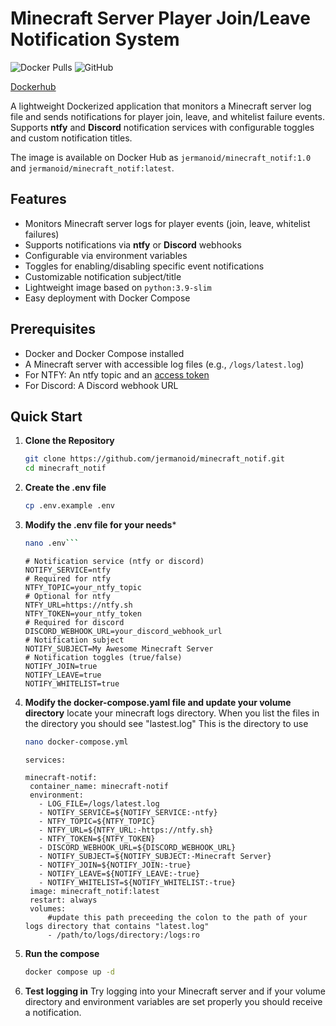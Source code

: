 # Minecraft Server Player Join/Leave Notification System

![Docker Pulls](https://img.shields.io/docker/pulls/jermanoid/minecraft_notif)
![GitHub](https://img.shields.io/github/license/jermanoid/minecraft_notif)

[Dockerhub](https://hub.docker.com/r/jermanoid/minecraft_notif)

A lightweight Dockerized application that monitors a Minecraft server log file and sends notifications for player join, leave, and whitelist failure events. Supports **ntfy** and **Discord** notification services with configurable toggles and custom notification titles.

The image is available on Docker Hub as `jermanoid/minecraft_notif:1.0` and `jermanoid/minecraft_notif:latest`.

## Features
- Monitors Minecraft server logs for player events (join, leave, whitelist failures)
- Supports notifications via **ntfy** or **Discord** webhooks
- Configurable via environment variables
- Toggles for enabling/disabling specific event notifications
- Customizable notification subject/title
- Lightweight image based on `python:3.9-slim`
- Easy deployment with Docker Compose

## Prerequisites
- Docker and Docker Compose installed
- A Minecraft server with accessible log files (e.g., `/logs/latest.log`)
- For NTFY: An ntfy topic and an [access token](https://docs.ntfy.sh/config/#access-tokens)
- For Discord: A Discord webhook URL

## Quick Start

1. **Clone the Repository**
   ```bash
   git clone https://github.com/jermanoid/minecraft_notif.git
   cd minecraft_notif
   ```
2. **Create the .env file**
   ```bash
   cp .env.example .env
   ```
3. **Modify the .env file for your needs***
   ```bash
   nano .env```
   ```
   ```
   # Notification service (ntfy or discord)
   NOTIFY_SERVICE=ntfy
   # Required for ntfy
   NTFY_TOPIC=your_ntfy_topic
   # Optional for ntfy
   NTFY_URL=https://ntfy.sh
   NTFY_TOKEN=your_ntfy_token
   # Required for discord
   DISCORD_WEBHOOK_URL=your_discord_webhook_url
   # Notification subject
   NOTIFY_SUBJECT=My Awesome Minecraft Server
   # Notification toggles (true/false)
   NOTIFY_JOIN=true
   NOTIFY_LEAVE=true
   NOTIFY_WHITELIST=true
   ```
5. **Modify the docker-compose.yaml file and update your volume directory**
   locate your minecraft logs directory. When you list the files in the directory you should see "lastest.log" This is the directory to use
   ```bash
   nano docker-compose.yml
   ```
   ```
   services:

   minecraft-notif:
    container_name: minecraft-notif
    environment:
      - LOG_FILE=/logs/latest.log
      - NOTIFY_SERVICE=${NOTIFY_SERVICE:-ntfy}
      - NTFY_TOPIC=${NTFY_TOPIC}
      - NTFY_URL=${NTFY_URL:-https://ntfy.sh}
      - NTFY_TOKEN=${NTFY_TOKEN}
      - DISCORD_WEBHOOK_URL=${DISCORD_WEBHOOK_URL}
      - NOTIFY_SUBJECT=${NOTIFY_SUBJECT:-Minecraft Server}
      - NOTIFY_JOIN=${NOTIFY_JOIN:-true}
      - NOTIFY_LEAVE=${NOTIFY_LEAVE:-true}
      - NOTIFY_WHITELIST=${NOTIFY_WHITELIST:-true}
    image: minecraft_notif:latest
    restart: always
    volumes:
        #update this path preceeding the colon to the path of your logs directory that contains "latest.log"
        - /path/to/logs/directory:/logs:ro
   ```
7. **Run the compose**
   ```bash
   docker compose up -d
   ```

8. **Test logging in**
   Try logging into your Minecraft server and if your volume directory and environment variables are set properly you should receive a notification.
